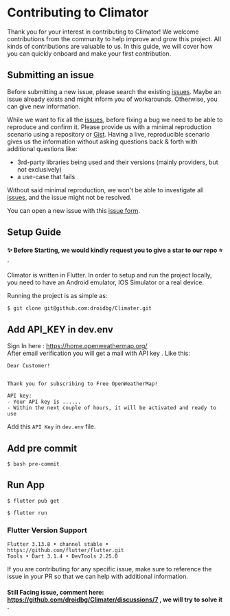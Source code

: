# Contributing to Climator

Thank you for your interest in contributing to Climator! We welcome contributions from the community to help improve and grow this project. All kinds of contributions are valuable to us. In this guide, we will cover how you can quickly onboard and make your first contribution.

## Submitting an issue


Before submitting a new issue, please search the existing [issues](https://github.com/droidbg/climator/issues). Maybe an issue already exists and might inform you of workarounds. Otherwise, you can give new information.

While we want to fix all the [issues](https://github.com/droidbg/climator/issues), before fixing a bug we need to be able to reproduce and confirm it. Please provide us with a minimal reproduction scenario using a repository or [Gist](https://gist.github.com/). Having a live, reproducible scenario gives us the information without asking questions back & forth with additional questions like:

- 3rd-party libraries being used and their versions (mainly providers, but not exclusively)
- a use-case that fails

Without said minimal reproduction, we won't be able to investigate all [issues](https://github.com/droidbg/climator/issues), and the issue might not be resolved.

You can open a new issue with this [issue form](https://github.com/droidbg/climator/issues/new).


## Setup Guide

#### ✨ Before Starting, we would kindly request you to give a star to our repo ⭐️ .

Climator is written in Flutter. In order to setup and run the project locally, you need to have an Android emulator, IOS Simulator or a real device.

Running the project is as simple as:

```
$ git clone git@github.com:droidbg/Climater.git

```
## Add API_KEY in dev.env

Sign In here : https://home.openweathermap.org/ 
<br>
After email verification you will get a mail with API key .
Like this: 
```
Dear Customer!


Thank you for subscribing to Free OpenWeatherMap!

API key:
- Your API key is ......
- Within the next couple of hours, it will be activated and ready to use

```
Add this `API Key` in `dev.env` file.

## Add pre commit

```
$ bash pre-commit
```

## Run App
```
$ flutter pub get

$ flutter run
```

### Flutter Version Support
```
Flutter 3.13.8 • channel stable • https://github.com/flutter/flutter.git
Tools • Dart 3.1.4 • DevTools 2.25.0
```


If you are contributing for any specific issue, make sure to reference the issue in your PR so that we can help with additional information.



#### Still Facing issue, comment here: https://github.com/droidbg/Climater/discussions/7  , we will try to solve it .
